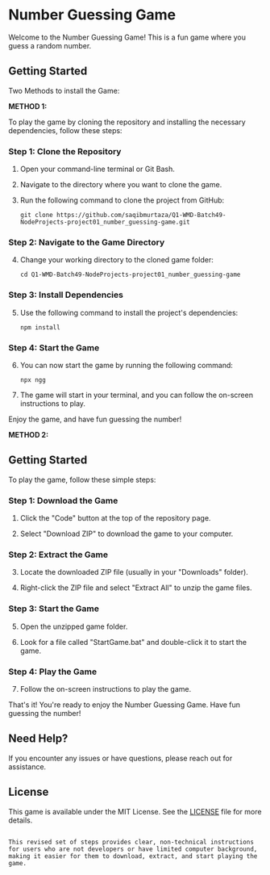 # Number Guessing Game

Welcome to the Number Guessing Game! This is a fun game where you guess a random number.

## Getting Started

Two Methods to install the Game:

**METHOD 1:**

To play the game by cloning the repository and installing the necessary dependencies, follow these steps:

### Step 1: Clone the Repository

1. Open your command-line terminal or Git Bash.

2. Navigate to the directory where you want to clone the game.

3. Run the following command to clone the project from GitHub:

   ```
   git clone https://github.com/saqibmurtaza/Q1-WMD-Batch49-NodeProjects-project01_number_guessing-game.git
   ```

### Step 2: Navigate to the Game Directory

4. Change your working directory to the cloned game folder:

   ```
   cd Q1-WMD-Batch49-NodeProjects-project01_number_guessing-game
   ```

### Step 3: Install Dependencies

5. Use the following command to install the project's dependencies:

   ```
   npm install
   ```

### Step 4: Start the Game

6. You can now start the game by running the following command:

   ```
   npx ngg
   ```

7. The game will start in your terminal, and you can follow the on-screen instructions to play.

Enjoy the game, and have fun guessing the number!

**METHOD 2:**

## Getting Started

To play the game, follow these simple steps:

### Step 1: Download the Game

1. Click the "Code" button at the top of the repository page.

2. Select "Download ZIP" to download the game to your computer.

### Step 2: Extract the Game

3. Locate the downloaded ZIP file (usually in your "Downloads" folder).

4. Right-click the ZIP file and select "Extract All" to unzip the game files.

### Step 3: Start the Game

5. Open the unzipped game folder.

6. Look for a file called "StartGame.bat" and double-click it to start the game.

### Step 4: Play the Game

7. Follow the on-screen instructions to play the game.

That's it! You're ready to enjoy the Number Guessing Game. Have fun guessing the number!

## Need Help?

If you encounter any issues or have questions, please reach out for assistance.

## License

This game is available under the MIT License. See the [LICENSE](LICENSE) file for more details.
```

This revised set of steps provides clear, non-technical instructions for users who are not developers or have limited computer background, making it easier for them to download, extract, and start playing the game.
